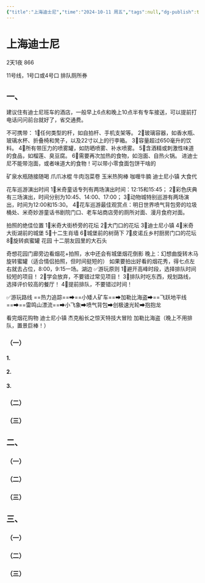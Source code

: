 ```yaml
---
{"title":"上海迪士尼","time":"2024-10-11 周五","tags":null,"dg-publish":true,"permalink":"/300 评价/J/上海迪士尼/","dgPassFrontmatter":true,"created":"2024-10-11T10:55:32.203+08:00","updated":"2024-10-11T11:25:30.698+08:00"}
---
```


# 上海迪士尼
2天1夜 866

11号线，1号口或4号口
排队厕所券
## 一、
建议住有迪士尼班车的酒店，一般早上6点和晚上10点半有专车接送，可以提前打电话问问前台就好了，省交通费。


不可携带： 1⃣任何类型的杆，如自拍杆、手机支架等。 2⃣玻璃容器，如香水瓶、玻璃水杯、折叠椅和凳子，以及22寸以上的行李箱。 3⃣容量超过650毫升的饮料。 4⃣所有带压力的喷雾罐，如防晒喷雾、补水喷雾。 5⃣含酒精或刺激性味道的食品，如榴莲、臭豆腐。 6⃣需要再次加热的食物，如泡面、自热火锅。
进迪士尼不能带泡面，或者味道大的食物！可以带小零食面包饼干啥的

矿泉水瓶随接随喝
爪爪冰棍 牛肉泡菜卷 玉米热狗棒 咖喱牛腩
迪士尼小镇 大食代


花车巡游演出时间 
1⃣米奇童话专列有两场演出时间：12:15和15:45； 
2⃣彩色庆典有三场演出，时间分别为10:45、14:00、17:00；
3⃣动物城特别巡游有两场演出，时间为12:00和15:30。
4⃣花车巡游最佳观赏点：明日世界喷气背包旁的垃圾桶处、米奇妙游童话书剧院门口、老车站商店旁的厕所对面、漫月食府对面。

拍照的绝佳位置 
1⃣米奇大街桥旁的花坛 2⃣大门口的花坛 3⃣迪士尼小镇 4⃣米奇大街湖前的城堡 5⃣十二生肖墙 6⃣城堡前的树荫下 7⃣皮诺丘乡村厨房门口的花坛 8⃣旋转疯蜜罐 
花园 十二朋友园里的大石头

奇想花园门廊旁边看烟花+拍照，水中还会有城堡烟花倒影
晚上：幻想曲旋转木马
旋转蜜罐（适合情侣拍照，但时间挺短的）
如果要拍出好看的烟花秀，得七点左右就去占位，8:00，9:15一场。湖边
✅游玩原则 
1⃣避开高峰时段，选择排队时间较短的项目！ 
2⃣学会放弃，不要错过常见项目！ 3⃣排队时吃东西，规划路线，选择评价较高的餐厅！ 
4⃣提前排队，不要错过时间！ 

✅游玩路线 ==热力追踪==➡==小矮人矿车==➡加勒比海盗➡==飞跃地平线==➡==雷鸣山漂流==➡小飞象➡喷气背包➡创极速光轮➡抱抱龙

看完烟花购物 迪士尼小镇
杰克船长之惊天特技大冒险
加勒比海盗（晚上不用排队，置景巨棒！）

### （一）
#### 1.
#### 2.
#### 3.
### （二）
### （三）
## 二、
### （一）
### （二）
### （三）
## 三、
### （一）
### （二）
### （三）